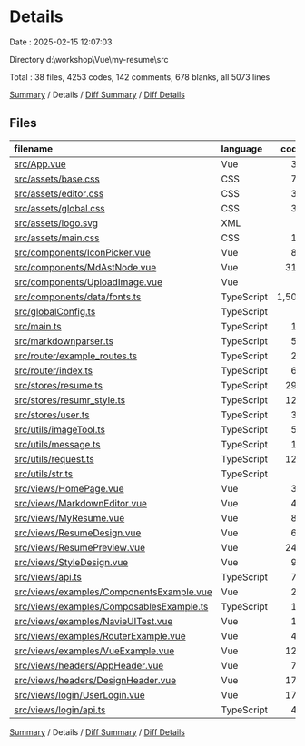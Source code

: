 # Details

Date : 2025-02-15 12:07:03

Directory d:\\workshop\\Vue\\my-resume\\src

Total : 38 files,  4253 codes, 142 comments, 678 blanks, all 5073 lines

[Summary](results.md) / Details / [Diff Summary](diff.md) / [Diff Details](diff-details.md)

## Files
| filename | language | code | comment | blank | total |
| :--- | :--- | ---: | ---: | ---: | ---: |
| [src/App.vue](/src/App.vue) | Vue | 35 | 0 | 8 | 43 |
| [src/assets/base.css](/src/assets/base.css) | CSS | 71 | 2 | 14 | 87 |
| [src/assets/editor.css](/src/assets/editor.css) | CSS | 34 | 1 | 7 | 42 |
| [src/assets/global.css](/src/assets/global.css) | CSS | 36 | 0 | 12 | 48 |
| [src/assets/logo.svg](/src/assets/logo.svg) | XML | 1 | 0 | 1 | 2 |
| [src/assets/main.css](/src/assets/main.css) | CSS | 18 | 14 | 5 | 37 |
| [src/components/IconPicker.vue](/src/components/IconPicker.vue) | Vue | 89 | 0 | 34 | 123 |
| [src/components/MdAstNode.vue](/src/components/MdAstNode.vue) | Vue | 312 | 0 | 74 | 386 |
| [src/components/UploadImage.vue](/src/components/UploadImage.vue) | Vue | 8 | 0 | 6 | 14 |
| [src/components/data/fonts.ts](/src/components/data/fonts.ts) | TypeScript | 1,505 | 0 | 1 | 1,506 |
| [src/globalConfig.ts](/src/globalConfig.ts) | TypeScript | 5 | 0 | 3 | 8 |
| [src/main.ts](/src/main.ts) | TypeScript | 15 | 4 | 9 | 28 |
| [src/markdownparser.ts](/src/markdownparser.ts) | TypeScript | 50 | 12 | 10 | 72 |
| [src/router/example\_routes.ts](/src/router/example_routes.ts) | TypeScript | 21 | 5 | 3 | 29 |
| [src/router/index.ts](/src/router/index.ts) | TypeScript | 62 | 1 | 10 | 73 |
| [src/stores/resume.ts](/src/stores/resume.ts) | TypeScript | 296 | 29 | 71 | 396 |
| [src/stores/resumr\_style.ts](/src/stores/resumr_style.ts) | TypeScript | 124 | 2 | 14 | 140 |
| [src/stores/user.ts](/src/stores/user.ts) | TypeScript | 31 | 1 | 12 | 44 |
| [src/utils/imageTool.ts](/src/utils/imageTool.ts) | TypeScript | 55 | 1 | 16 | 72 |
| [src/utils/message.ts](/src/utils/message.ts) | TypeScript | 13 | 0 | 6 | 19 |
| [src/utils/request.ts](/src/utils/request.ts) | TypeScript | 127 | 31 | 21 | 179 |
| [src/utils/str.ts](/src/utils/str.ts) | TypeScript | 6 | 0 | 2 | 8 |
| [src/views/HomePage.vue](/src/views/HomePage.vue) | Vue | 37 | 0 | 9 | 46 |
| [src/views/MarkdownEditor.vue](/src/views/MarkdownEditor.vue) | Vue | 49 | 0 | 25 | 74 |
| [src/views/MyResume.vue](/src/views/MyResume.vue) | Vue | 84 | 0 | 25 | 109 |
| [src/views/ResumeDesign.vue](/src/views/ResumeDesign.vue) | Vue | 61 | 2 | 16 | 79 |
| [src/views/ResumePreview.vue](/src/views/ResumePreview.vue) | Vue | 240 | 4 | 45 | 289 |
| [src/views/StyleDesign.vue](/src/views/StyleDesign.vue) | Vue | 94 | 1 | 23 | 118 |
| [src/views/api.ts](/src/views/api.ts) | TypeScript | 76 | 1 | 22 | 99 |
| [src/views/examples/ComponentsExample.vue](/src/views/examples/ComponentsExample.vue) | Vue | 23 | 1 | 11 | 35 |
| [src/views/examples/ComposablesExample.ts](/src/views/examples/ComposablesExample.ts) | TypeScript | 12 | 6 | 5 | 23 |
| [src/views/examples/NavieUITest.vue](/src/views/examples/NavieUITest.vue) | Vue | 18 | 0 | 7 | 25 |
| [src/views/examples/RouterExample.vue](/src/views/examples/RouterExample.vue) | Vue | 43 | 0 | 10 | 53 |
| [src/views/examples/VueExample.vue](/src/views/examples/VueExample.vue) | Vue | 129 | 23 | 40 | 192 |
| [src/views/headers/AppHeader.vue](/src/views/headers/AppHeader.vue) | Vue | 71 | 0 | 16 | 87 |
| [src/views/headers/DesignHeader.vue](/src/views/headers/DesignHeader.vue) | Vue | 179 | 1 | 38 | 218 |
| [src/views/login/UserLogin.vue](/src/views/login/UserLogin.vue) | Vue | 175 | 0 | 33 | 208 |
| [src/views/login/api.ts](/src/views/login/api.ts) | TypeScript | 48 | 0 | 14 | 62 |

[Summary](results.md) / Details / [Diff Summary](diff.md) / [Diff Details](diff-details.md)